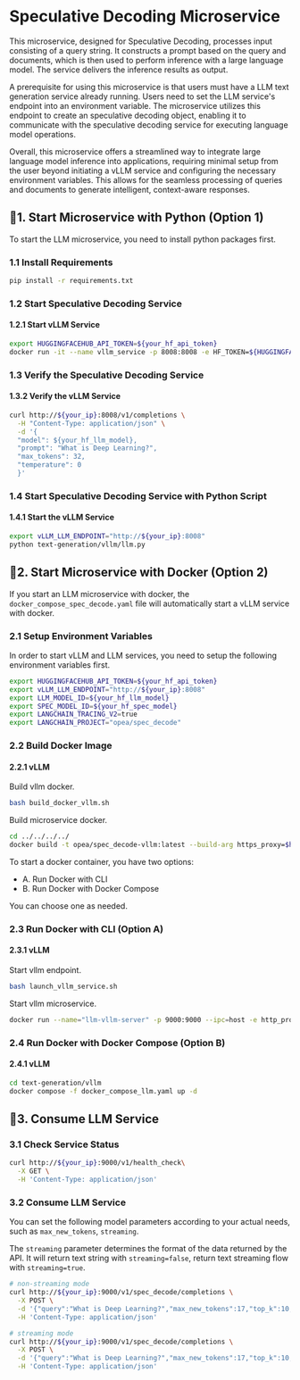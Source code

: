 # Speculative Decoding Microservice

This microservice, designed for Speculative Decoding, processes input consisting of a query string. It constructs a prompt based on the query and documents, which is then used to perform inference with a large language model. The service delivers the inference results as output.

A prerequisite for using this microservice is that users must have a LLM text generation service already running. Users need to set the LLM service's endpoint into an environment variable. The microservice utilizes this endpoint to create an speculative decoding object, enabling it to communicate with the speculative decoding service for executing language model operations.

Overall, this microservice offers a streamlined way to integrate large language model inference into applications, requiring minimal setup from the user beyond initiating a vLLM service and configuring the necessary environment variables. This allows for the seamless processing of queries and documents to generate intelligent, context-aware responses.

## 🚀1. Start Microservice with Python (Option 1)

To start the LLM microservice, you need to install python packages first.

### 1.1 Install Requirements

```bash
pip install -r requirements.txt
```

### 1.2 Start Speculative Decoding Service

#### 1.2.1 Start vLLM Service

```bash
export HUGGINGFACEHUB_API_TOKEN=${your_hf_api_token}
docker run -it --name vllm_service -p 8008:8008 -e HF_TOKEN=${HUGGINGFACEHUB_API_TOKEN} -v ./data:/data opea/vllm:cpu /bin/bash -c "cd / && export VLLM_CPU_KVCACHE_SPACE=40 && python3 -m vllm.entrypoints.openai.api_server --model ${your_hf_llm_model} --speculative_model ${your_speculative_model} --num_speculative_tokens ${your_speculative_tokens} --use-v2-block-manager --tensor-parallel-size 1 --port 8008"
```

### 1.3 Verify the Speculative Decoding Service

#### 1.3.2 Verify the vLLM Service

```bash
curl http://${your_ip}:8008/v1/completions \
  -H "Content-Type: application/json" \
  -d '{
  "model": ${your_hf_llm_model},
  "prompt": "What is Deep Learning?",
  "max_tokens": 32,
  "temperature": 0
  }'
```

### 1.4 Start Speculative Decoding Service with Python Script

#### 1.4.1 Start the vLLM Service

```bash
export vLLM_LLM_ENDPOINT="http://${your_ip}:8008"
python text-generation/vllm/llm.py
```

## 🚀2. Start Microservice with Docker (Option 2)

If you start an LLM microservice with docker, the `docker_compose_spec_decode.yaml` file will automatically start a vLLM service with docker.

### 2.1 Setup Environment Variables

In order to start vLLM and LLM services, you need to setup the following environment variables first.

```bash
export HUGGINGFACEHUB_API_TOKEN=${your_hf_api_token}
export vLLM_LLM_ENDPOINT="http://${your_ip}:8008"
export LLM_MODEL_ID=${your_hf_llm_model}
export SPEC_MODEL_ID=${your_hf_spec_model}
export LANGCHAIN_TRACING_V2=true
export LANGCHAIN_PROJECT="opea/spec_decode"
```

### 2.2 Build Docker Image

#### 2.2.1 vLLM

Build vllm docker.

```bash
bash build_docker_vllm.sh
```

Build microservice docker.

```bash
cd ../../../../
docker build -t opea/spec_decode-vllm:latest --build-arg https_proxy=$https_proxy --build-arg http_proxy=$http_proxy -f comps/spec_decode/text-generation/vllm/docker/Dockerfile.microservice .
```

To start a docker container, you have two options:

- A. Run Docker with CLI
- B. Run Docker with Docker Compose

You can choose one as needed.

### 2.3 Run Docker with CLI (Option A)

#### 2.3.1 vLLM

Start vllm endpoint.

```bash
bash launch_vllm_service.sh
```

Start vllm microservice.

```bash
docker run --name="llm-vllm-server" -p 9000:9000 --ipc=host -e http_proxy=$http_proxy -e https_proxy=$https_proxy -e no_proxy=${no_proxy} -e vLLM_LLM_ENDPOINT=$vLLM_LLM_ENDPOINT -e HUGGINGFACEHUB_API_TOKEN=$HUGGINGFACEHUB_API_TOKEN -e SPEC_MODEL_ID=$SPEC_MODEL_ID -e LLM_MODEL_ID=$LLM_MODEL_ID opea/specs_decode-vllm:latest
```

### 2.4 Run Docker with Docker Compose (Option B)

#### 2.4.1 vLLM

```bash
cd text-generation/vllm
docker compose -f docker_compose_llm.yaml up -d
```

## 🚀3. Consume LLM Service

### 3.1 Check Service Status

```bash
curl http://${your_ip}:9000/v1/health_check\
  -X GET \
  -H 'Content-Type: application/json'
```

### 3.2 Consume LLM Service

You can set the following model parameters according to your actual needs, such as `max_new_tokens`, `streaming`.

The `streaming` parameter determines the format of the data returned by the API. It will return text string with `streaming=false`, return text streaming flow with `streaming=true`.

```bash
# non-streaming mode
curl http://${your_ip}:9000/v1/spec_decode/completions \
  -X POST \
  -d '{"query":"What is Deep Learning?","max_new_tokens":17,"top_k":10,"top_p":0.95,"typical_p":0.95,"temperature":0.01,"repetition_penalty":1.03,"streaming":false}' \
  -H 'Content-Type: application/json'

# streaming mode
curl http://${your_ip}:9000/v1/spec_decode/completions \
  -X POST \
  -d '{"query":"What is Deep Learning?","max_new_tokens":17,"top_k":10,"top_p":0.95,"typical_p":0.95,"temperature":0.01,"repetition_penalty":1.03,"streaming":true}' \
  -H 'Content-Type: application/json'
```
